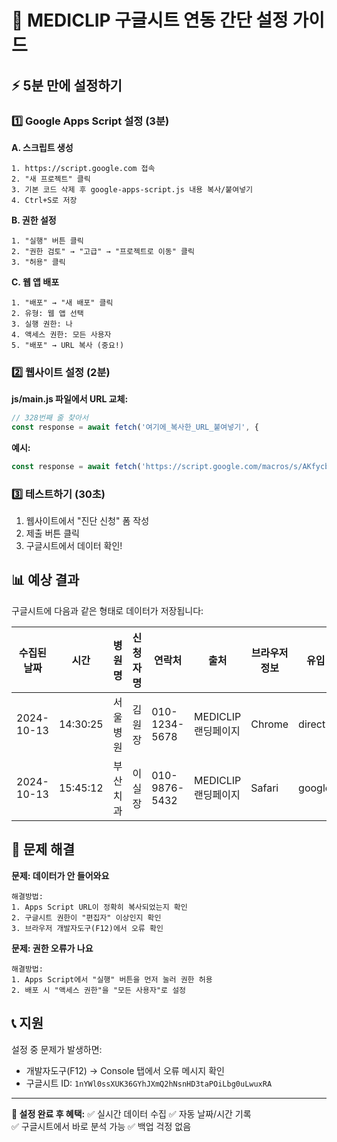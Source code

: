 # 🚀 MEDICLIP 구글시트 연동 간단 설정 가이드

## ⚡ 5분 만에 설정하기

### 1️⃣ Google Apps Script 설정 (3분)

**A. 스크립트 생성**
```
1. https://script.google.com 접속
2. "새 프로젝트" 클릭
3. 기본 코드 삭제 후 google-apps-script.js 내용 복사/붙여넣기
4. Ctrl+S로 저장
```

**B. 권한 설정**
```
1. "실행" 버튼 클릭
2. "권한 검토" → "고급" → "프로젝트로 이동" 클릭
3. "허용" 클릭
```

**C. 웹 앱 배포**
```
1. "배포" → "새 배포" 클릭
2. 유형: 웹 앱 선택
3. 실행 권한: 나
4. 액세스 권한: 모든 사용자
5. "배포" → URL 복사 (중요!)
```

### 2️⃣ 웹사이트 설정 (2분)

**js/main.js 파일에서 URL 교체:**
```javascript
// 328번째 줄 찾아서
const response = await fetch('여기에_복사한_URL_붙여넣기', {
```

**예시:**
```javascript
const response = await fetch('https://script.google.com/macros/s/AKfycbxA1B2C3D4E5F6G7H8I9J0K/exec', {
```

### 3️⃣ 테스트하기 (30초)

1. 웹사이트에서 "진단 신청" 폼 작성
2. 제출 버튼 클릭
3. 구글시트에서 데이터 확인!

## 📊 예상 결과

구글시트에 다음과 같은 형태로 데이터가 저장됩니다:

| 수집된 날짜 | 시간 | 병원명 | 신청자명 | 연락처 | 출처 | 브라우저 정보 | 유입 경로 |
|------------|------|--------|----------|--------|------|------------|----------|
| 2024-10-13 | 14:30:25 | 서울병원 | 김원장 | 010-1234-5678 | MEDICLIP 랜딩페이지 | Chrome | direct |
| 2024-10-13 | 15:45:12 | 부산치과 | 이실장 | 010-9876-5432 | MEDICLIP 랜딩페이지 | Safari | google.com |

## 🔧 문제 해결

**문제: 데이터가 안 들어와요**
```
해결방법:
1. Apps Script URL이 정확히 복사되었는지 확인
2. 구글시트 권한이 "편집자" 이상인지 확인
3. 브라우저 개발자도구(F12)에서 오류 확인
```

**문제: 권한 오류가 나요**
```
해결방법:
1. Apps Script에서 "실행" 버튼을 먼저 눌러 권한 허용
2. 배포 시 "액세스 권한"을 "모든 사용자"로 설정
```

## 📞 지원

설정 중 문제가 발생하면:
- 개발자도구(F12) → Console 탭에서 오류 메시지 확인
- 구글시트 ID: `1nYWl0ssXUK36GYhJXmQ2hNsnHD3taPOiLbg0uLwuxRA`

---

**🎉 설정 완료 후 혜택:**
✅ 실시간 데이터 수집
✅ 자동 날짜/시간 기록  
✅ 구글시트에서 바로 분석 가능
✅ 백업 걱정 없음